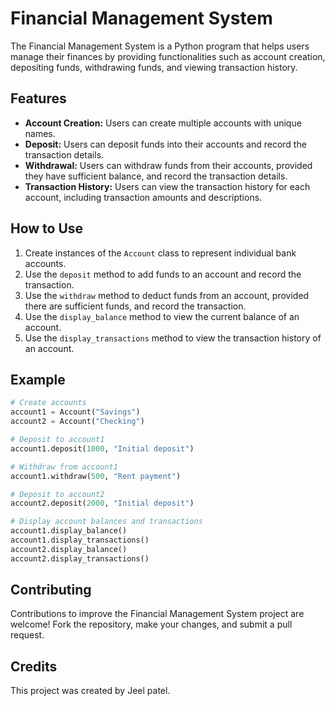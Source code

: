 # Financial Management System

The Financial Management System is a Python program that helps users manage their finances by providing functionalities such as account creation, depositing funds, withdrawing funds, and viewing transaction history.

## Features

- **Account Creation:** Users can create multiple accounts with unique names.
- **Deposit:** Users can deposit funds into their accounts and record the transaction details.
- **Withdrawal:** Users can withdraw funds from their accounts, provided they have sufficient balance, and record the transaction details.
- **Transaction History:** Users can view the transaction history for each account, including transaction amounts and descriptions.

## How to Use

1. Create instances of the `Account` class to represent individual bank accounts.
2. Use the `deposit` method to add funds to an account and record the transaction.
3. Use the `withdraw` method to deduct funds from an account, provided there are sufficient funds, and record the transaction.
4. Use the `display_balance` method to view the current balance of an account.
5. Use the `display_transactions` method to view the transaction history of an account.

## Example

```python
# Create accounts
account1 = Account("Savings")
account2 = Account("Checking")

# Deposit to account1
account1.deposit(1000, "Initial deposit")

# Withdraw from account1
account1.withdraw(500, "Rent payment")

# Deposit to account2
account2.deposit(2000, "Initial deposit")

# Display account balances and transactions
account1.display_balance()
account1.display_transactions()
account2.display_balance()
account2.display_transactions()

```

## Contributing

Contributions to improve the Financial Management System project are welcome! Fork the repository, make your changes, and submit a pull request.

## Credits

This project was created by Jeel patel.
